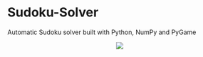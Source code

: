 # Sudoku-Solver
Automatic Sudoku solver built with Python, NumPy and PyGame<br>
<center><img src="https://drive.google.com/uc?export=view&id=1aFC3K1Y2qgd4jdQZ2STPZOayHiUhqsFb"></center>
